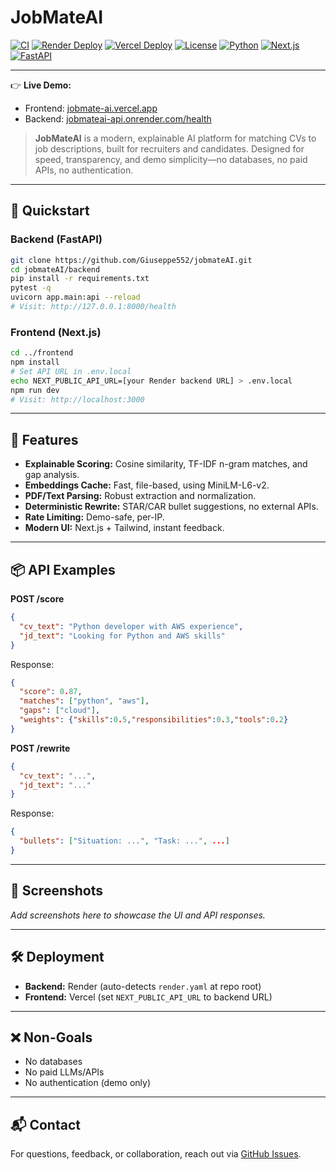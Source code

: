 # JobMateAI

[![CI](https://github.com/Giuseppe552/jobmateAI/actions/workflows/ci.yml/badge.svg)](https://github.com/Giuseppe552/jobmateAI/actions/workflows/ci.yml)
[![Render Deploy](https://img.shields.io/badge/Backend-Render-blue?logo=render)](https://render.com/)
[![Vercel Deploy](https://img.shields.io/badge/Frontend-Vercel-black?logo=vercel)](https://vercel.com/)
[![License](https://img.shields.io/badge/license-MIT-green.svg)](LICENSE)
[![Python](https://img.shields.io/badge/Python-3.11-blue.svg?logo=python)](https://www.python.org/)
[![Next.js](https://img.shields.io/badge/Next.js-14-black?logo=next.js)](https://nextjs.org/)
[![FastAPI](https://img.shields.io/badge/FastAPI-Backend-009688?logo=fastapi)](https://fastapi.tiangolo.com/)

---

👉 **Live Demo:**  
- Frontend: [jobmate-ai.vercel.app](https://jobmate-ai.vercel.app)  
- Backend: [jobmateai-api.onrender.com/health](https://jobmateai-api.onrender.com/health)


> **JobMateAI** is a modern, explainable AI platform for matching CVs to job descriptions, built for recruiters and candidates. Designed for speed, transparency, and demo simplicity—no databases, no paid APIs, no authentication.

---

## 🏁 Quickstart
 
### Backend (FastAPI)
```bash
git clone https://github.com/Giuseppe552/jobmateAI.git
cd jobmateAI/backend
pip install -r requirements.txt
pytest -q
uvicorn app.main:api --reload
# Visit: http://127.0.0.1:8000/health
```

### Frontend (Next.js)
```bash
cd ../frontend
npm install
# Set API URL in .env.local
echo NEXT_PUBLIC_API_URL=[your Render backend URL] > .env.local
npm run dev
# Visit: http://localhost:3000
```

---

## 🧠 Features

- **Explainable Scoring:** Cosine similarity, TF-IDF n-gram matches, and gap analysis.
- **Embeddings Cache:** Fast, file-based, using MiniLM-L6-v2.
- **PDF/Text Parsing:** Robust extraction and normalization.
- **Deterministic Rewrite:** STAR/CAR bullet suggestions, no external APIs.
- **Rate Limiting:** Demo-safe, per-IP.
- **Modern UI:** Next.js + Tailwind, instant feedback.

---

## 📦 API Examples

**POST /score**
```json
{
  "cv_text": "Python developer with AWS experience",
  "jd_text": "Looking for Python and AWS skills"
}
```
Response:
```json
{
  "score": 0.87,
  "matches": ["python", "aws"],
  "gaps": ["cloud"],
  "weights": {"skills":0.5,"responsibilities":0.3,"tools":0.2}
}
```

**POST /rewrite**
```json
{
  "cv_text": "...",
  "jd_text": "..."
}
```
Response:
```json
{
  "bullets": ["Situation: ...", "Task: ...", ...]
}
```

---

## 📸 Screenshots

*Add screenshots here to showcase the UI and API responses.*

---

## 🛠️ Deployment

- **Backend:** Render (auto-detects `render.yaml` at repo root)
- **Frontend:** Vercel (set `NEXT_PUBLIC_API_URL` to backend URL)

---

## ❌ Non-Goals

- No databases
- No paid LLMs/APIs
- No authentication (demo only)

---

## 📬 Contact

For questions, feedback, or collaboration, reach out via [GitHub Issues](https://github.com/Giuseppe552/jobmateAI/issues).
